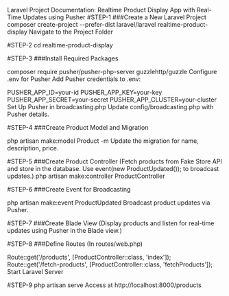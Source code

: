 Laravel Project Documentation: Realtime Product Display App with Real-Time Updates using Pusher
#STEP-1
###Create a New Laravel Project
composer create-project --prefer-dist laravel/laravel realtime-product-display
Navigate to the Project Folder

#STEP-2
cd realtime-product-display

#STEP-3
###Install Required Packages

composer require pusher/pusher-php-server guzzlehttp/guzzle
Configure .env for Pusher
Add Pusher credentials to .env:

PUSHER_APP_ID=your-id
PUSHER_APP_KEY=your-key
PUSHER_APP_SECRET=your-secret
PUSHER_APP_CLUSTER=your-cluster
Set Up Pusher in broadcasting.php
Update config/broadcasting.php with Pusher details.

#STEP-4
###Create Product Model and Migration


php artisan make:model Product -m
Update the migration for name, description, price.

#STEP-5
###Create Product Controller (Fetch products from Fake Store API and store in the database. Use event(new ProductUpdated()); to broadcast updates.)
php artisan make:controller ProductController

#STEP-6
###Create Event for Broadcasting

php artisan make:event ProductUpdated
Broadcast product updates via Pusher.

#STEP-7
###Create Blade View (Display products and listen for real-time updates using Pusher in the Blade view.)

#STEP-8
###Define Routes (In routes/web.php)


Route::get('/products', [ProductController::class, 'index']);
Route::get('/fetch-products', [ProductController::class, 'fetchProducts']);
Start Laravel Server

#STEP-9
php artisan serve
Access at
http://localhost:8000/products
